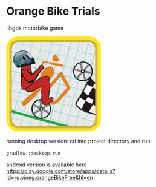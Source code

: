 # Orange Bike Trials
libgdx motorbike game

<img src="https://github.com/Vineg/orangeBikeTrials/raw/master/android/assets-src/big-logo1.png" width=250 height=250 />

running desktop version:
cd into project directory and run

```gradlew :desktop:run```

android version is available here
https://play.google.com/store/apps/details?id=ru.vineg.orangeBikeFree&hl=en
